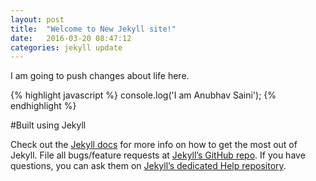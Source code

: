 ```yaml
---
layout: post
title:  "Welcome to New Jekyll site!"
date:   2016-03-20 08:47:12
categories: jekyll update
---
```

I am going to push changes about life here.

{% highlight javascript %}
    console.log('I am Anubhav Saini');
{% endhighlight %}



#Built using Jekyll

Check out the [Jekyll docs][jekyll] for more info on how to get the most out of Jekyll. File all bugs/feature requests at [Jekyll’s GitHub repo][jekyll-gh]. If you have questions, you can ask them on [Jekyll’s dedicated Help repository][jekyll-help].

[jekyll]:      http://jekyllrb.com
[jekyll-gh]:   https://github.com/jekyll/jekyll
[jekyll-help]: https://github.com/jekyll/jekyll-help
